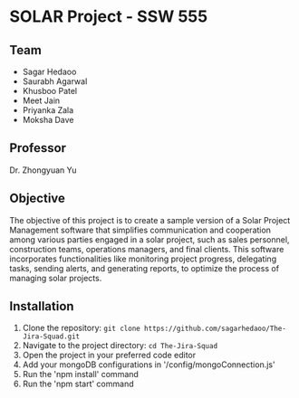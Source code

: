 # SOLAR Project - SSW 555

## Team

- Sagar Hedaoo
- Saurabh Agarwal
- Khusboo Patel
- Meet Jain
- Priyanka Zala
- Moksha Dave

## Professor

Dr. Zhongyuan Yu

## Objective

The objective of this project is to create a sample version of a Solar Project Management software that simplifies communication and cooperation among various parties engaged in a solar project, such as sales personnel, construction teams, operations managers, and final clients. This software incorporates functionalities like monitoring project progress, delegating tasks, sending alerts, and generating reports, to optimize the process of managing solar projects.

## Installation

1. Clone the repository: `git clone https://github.com/sagarhedaoo/The-Jira-Squad.git`
2. Navigate to the project directory: `cd The-Jira-Squad`
3. Open the project in your preferred code editor
4. Add your mongoDB configurations in '/config/mongoConnection.js'
5. Run the 'npm install' command
6. Run the 'npm start' command
